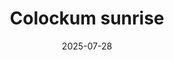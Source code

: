 ---
title: "Colockum sunrise"
date: 2025-07-28
tags: [sunrise]
image: "/gallery/sunrise/colockum-sunrise/_MG_1943-Enhanced-SR.jpg"
---